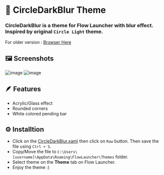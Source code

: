 # 🎨 CircleDarkBlur Theme
### CircleDarkBlur is a theme for Flow Launcher with blur effect. Inspired by original `Circle Light` theme.

For older version : [Browser Here](https://github.com/z1nc0r3/CircleDarkBlur.Flow-Launcher/tree/8781f86f7af459eae41f14916c197a6188ab12f5)

## 🖼️ Screenshots

![image](https://github.com/z1nc0r3/CircleDarkBlur.Flow-Launcher/assets/64279853/d25951a1-18fa-425f-b167-13395c967f69)
![image](https://github.com/z1nc0r3/CircleDarkBlur.Flow-Launcher/assets/64279853/4203eff4-6570-466c-88a0-306908f86f9e)

## 🪶 Features

- Acrylic/Glass effect
- Rounded corners
- White colored pending bar

## ⚙️ Installtion

- Click on the [CircleDarkBlur.xaml](https://github.com/z1nc0r3/CircleDarkBlur.Flow-Launcher/blob/main/CircleDarkBlur.xaml) then click on `Raw` button. Then save the file using `Ctrl + S`.
- Copy/Move the file to `C:\Users\[username]\AppData\Roaming\FlowLauncher\Themes` folder.
- Select theme on the **Theme** tab on Flow Launcher.
- Enjoy the theme :)
